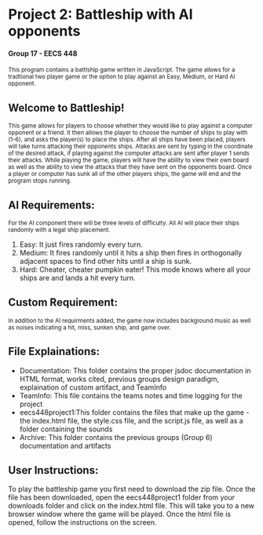 # Project 2: Battleship with AI opponents
<h4> Group 17 - EECS 448</h4>
<small> This program contains a battlship game written in JavaScript. The game allows for a tradtional two player game or the option to play against an Easy, Medium, or Hard AI opponent. </small>
<h2> Welcome to Battleship!</h2>
<small> This game allows for players to choose whether they would like to play against a computer opponent or a friend. It then allows the player to choose the number of ships to play with (1-6), and asks the player(s) to place the ships. After all ships have been placed, players will take turns attacking their opponents ships. Attacks are sent by typing in the coordinate of the desired attack, if playing against the computer attacks are sent after player 1 sends their attacks. While playing the game, players will have the ability to view their own board as well as the ability to view the attacks that they have sent on the opponents board. Once a player or computer has sunk all of the other players ships, the game will end and the program stops running.</small>
<h2> AI Requirements:</h2>
<small> For the AI component there will be three levels of difficulty. All AI will place their ships randomly with a legal ship placement.</small>
<ol><li>Easy: It just fires randomly every turn.</li>
  <li>Medium: It fires randomly until it hits a ship then fires in orthogonally adjacent spaces to find other hits until a ship is sunk.</li>
  <li>Hard: Cheater, cheater pumpkin eater! This mode knows where all your ships are and lands a hit every turn.</li></ol>

<h2> Custom Requirement:</h2>
<small> In addition to the AI requirments added, the game now includes background music as well as noises indicating a hit, miss, sunken ship, and game over.</small>

<h2>File Explainations:</h2>
<ul>
  <li>Documentation: This folder contains the proper jsdoc documentation in HTML format, works cited, previous groups design paradigm, explaination of custom artifact, and TeamInfo</li>
  <li>TeamInfo: This file contains the teams notes and time logging for the project</li>
  <li>eecs448project1:This folder contains the files that make up the game - the index.html file, the style.css file, and the script.js file, as well as a folder containing the sounds</li>
  <li>Archive: This folder contains the previous groups (Group 6) documentation and artifacts</li></ul>

<h2>User Instructions:</h2>
To play the battleship game you first need to download the zip file. Once the file has been downloaded, open the eecs448project1 folder from your downloads folder and click on the index.html file. This will take you to a new browser window where the game will be played. Once the html file is opened, follow the instructions on the screen.



